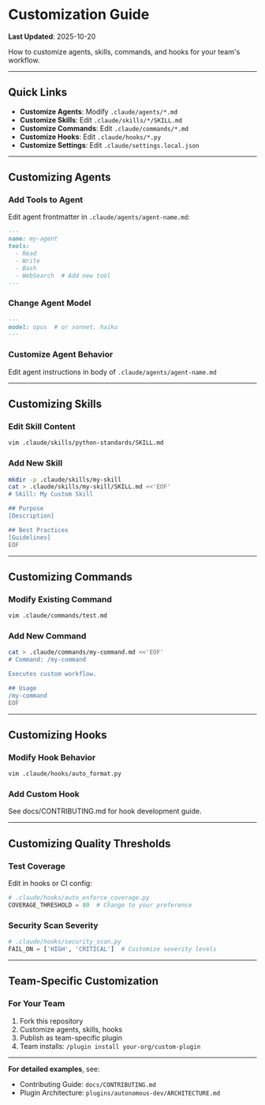 # Customization Guide

**Last Updated**: 2025-10-20

How to customize agents, skills, commands, and hooks for your team's workflow.

---

## Quick Links

- **Customize Agents**: Modify `.claude/agents/*.md`
- **Customize Skills**: Edit `.claude/skills/*/SKILL.md`
- **Customize Commands**: Edit `.claude/commands/*.md`
- **Customize Hooks**: Edit `.claude/hooks/*.py`
- **Customize Settings**: Edit `.claude/settings.local.json`

---

## Customizing Agents

### Add Tools to Agent

Edit agent frontmatter in `.claude/agents/agent-name.md`:

```markdown
---
name: my-agent
tools:
  - Read
  - Write
  - Bash
  - WebSearch  # Add new tool
---
```

### Change Agent Model

```markdown
---
model: opus  # or sonnet, haiku
---
```

### Customize Agent Behavior

Edit agent instructions in body of `.claude/agents/agent-name.md`

---

## Customizing Skills

### Edit Skill Content

```bash
vim .claude/skills/python-standards/SKILL.md
```

### Add New Skill

```bash
mkdir -p .claude/skills/my-skill
cat > .claude/skills/my-skill/SKILL.md <<'EOF'
# Skill: My Custom Skill

## Purpose
[Description]

## Best Practices
[Guidelines]
EOF
```

---

## Customizing Commands

### Modify Existing Command

```bash
vim .claude/commands/test.md
```

### Add New Command

```bash
cat > .claude/commands/my-command.md <<'EOF'
# Command: /my-command

Executes custom workflow.

## Usage
/my-command
EOF
```

---

## Customizing Hooks

### Modify Hook Behavior

```bash
vim .claude/hooks/auto_format.py
```

### Add Custom Hook

See docs/CONTRIBUTING.md for hook development guide.

---

## Customizing Quality Thresholds

### Test Coverage

Edit in hooks or CI config:
```python
# .claude/hooks/auto_enforce_coverage.py
COVERAGE_THRESHOLD = 80  # Change to your preference
```

### Security Scan Severity

```python
# .claude/hooks/security_scan.py
FAIL_ON = ['HIGH', 'CRITICAL']  # Customize severity levels
```

---

## Team-Specific Customization

### For Your Team

1. Fork this repository
2. Customize agents, skills, hooks
3. Publish as team-specific plugin
4. Team installs: `/plugin install your-org/custom-plugin`

---

**For detailed examples**, see:
- Contributing Guide: `docs/CONTRIBUTING.md`
- Plugin Architecture: `plugins/autonomous-dev/ARCHITECTURE.md`
